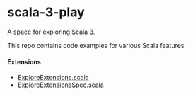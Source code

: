 # scala-3-play
A space for exploring Scala 3.

This repo contains code examples for various Scala features.

#### Extensions   
 - [ExploreExtensions.scala](https://github.com/rebekah/scala-3-play/blob/main/src/main/scala/ExploreExtensions.scala)  
 - [ExploreExtensionsSpec.scala](https://github.com/rebekah/scala-3-play/blob/main/src/test/scala/ExploreExtensionsSpec.scala)
 
